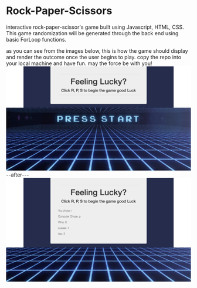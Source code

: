 # Rock-Paper-Scissors
interactive rock-paper-scissor's game built using Javascript, HTML, CSS. This game randomization will be generated through the back end using basic ForLoop functions.

as you can see from the images below, this is how the game should display and render the outcome once the user begins to play.
copy the repo into your local machine and have fun.
may the force be with you!
![](images/game-start-image.png)
            --after---
![](images/game-on-image.png)
